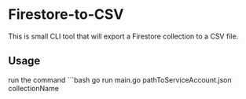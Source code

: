 # Firestore-to-CSV

This is small CLI tool that will export a Firestore collection to a CSV file.

## Usage

run the command ```bash
    go run main.go pathToServiceAccount.json collectionName
```

